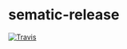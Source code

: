 # sematic-release

[![Travis](https://img.shields.io/travis/rust-lang/rust.svg?style=flat-square)]()